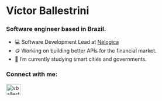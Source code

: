 <h1>Víctor Ballestrini</h1>
<h3>Software engineer based in Brazil.</h3>

- 💻 Software Development Lead at <a href="https://www.nelogica.com.br/" target="_blank" rel="noopener">Nelogica</a>
- 🪙 Working on building better APIs for the financial market.
- 🔭 I’m currently studying smart cities and governments.

<h3 align="left">Connect with me:</h3>
<p align="left">
<a href="https://linkedin.com/in/vballestrini" target="blank"><img align="center" src="https://raw.githubusercontent.com/rahuldkjain/github-profile-readme-generator/master/src/images/icons/Social/linked-in-alt.svg" alt="vballestrini" height="30" width="40" /></a>
</p>
